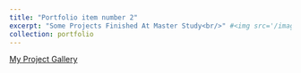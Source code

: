 ```yaml
---
title: "Portfolio item number 2"
excerpt: "Some Projects Finished At Master Study<br/>" #<img src='/images/500x300.png'>"
collection: portfolio
---
```


[My Project Gallery](https://librautoo.github.io/Projects_Gallary/)

